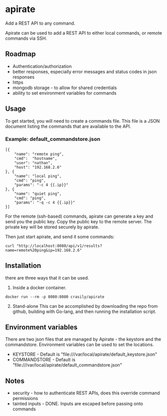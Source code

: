 # apirate
Add a REST API to any command.

Apirate can be used to add a REST API to either local commands, or remote commands via SSH. 

## Roadmap
* Authentication/authorization
* better responses, especially error messages and status codes in json responses
* https
* mongodb storage - to allow for shared credentials
* ability to set environment variables for commands

## Usage

To get started, you will need to create a commands file. This file is a JSON document listing the commands that are available to the API.

### Example: default_commandstore.json
```
[{
    "name": "remote ping",
    "cmd":  "hostname",
    "user": "nathan",
    "host": "192.168.2.6"
}, {
    "name": "local ping",
    "cmd": "ping",
    "params": "-c 4 {{.ip}}"
}, {
    "name": "quiet ping",
    "cmd": "ping",
    "params": "-q -c 4 {{.ip}}"
}]
```

For the remote (ssh-based) commands, apirate can generate a key and send you the public key. Copy the public key to the remote server. The private key will be stored securely by apirate.

Then just start apirate, and send it some commands:

```
curl "http://localhost:8080/api/v1/results?name=remote%20ping&ip=192.168.2.6"
```

## Installation

there are three ways that it can be used.

1. Inside a docker container.
```
docker run --rm -p 8080:8080 crasily/apirate
```

2. Stand-alone
This can be accomplished by downloading the repo from github, building with Go-lang, and then running the installation script.


## Environment variables
There are two json files that are managed by Apirate - the keystore and the commandstore. Environment variables can be used to set the locations.

* KEYSTORE - Default is "file:///var/local/apirate/default_keystore.json"
* COMMANDSTORE - Default is "file:///var/local/apirate/default_commandstore.json"

## Notes


* security - how to authenticate REST APIs, does this override command permissions
* tainted inputs - DONE. Inputs are escaped before passing onto commands


